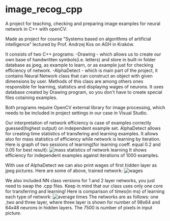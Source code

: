 # image_recog_cpp
A project for teaching, checking and preparing image examples for neural network in C++ with openCV.

Made as project for course "Systems based on algorithms of artificial intelligence" lectured by Prof. Andrzej Kos on AGH in Kraków.

It consists of two C++ programs:
-Drawing - which allows us to create our own base of handwritten symbols(i.e. letters) and store in built-in folder database as jpeg, as example to learn, or as example just for checking efficiency of network.
-AlphaDetect - which is main part of the project, it contains Neural Network class that can construct an object with given dimensions by user. Methods of this class are among others ones responsible for learning, statistics and displaying wages of neurons. It uses database created by Drawing program, so you don't have to create special files cotaining examples.

Both programs require OpenCV external library for image processing, which needs to be included in project settings in our case in Visual Studio.

Our interpretation of network efficiency is case of examples correctly guessed(highest output) on independent example set.
AlphaDetect allows for creating time statistics of transfering and learning examples.
It allows also for mass statistics of efficiency while network is learning by iteration.
Here is graph of two sessions of learning(for learning coeff. equal 0.2 and 0.05 for best result):
![mass statistics of network learning](https://img.techpowerup.org/200606/chart8.png)
It shows efficiency for independent examples against iterations of 1000 examples. 

With use of AlphaDetect we can also print wages of first hidden layer as jpeg pictures.
Here are some of above, trained network:
![wages](https://img.techpowerup.org/200606/trzy.png)

We also included NN class versions for 1 and 2 layer networks, you just need to swap the .cpp files.
Keep in mind that our class uses only one core for transferring and learning!
Here is comparison of times(in ms) of learning each type of network:
![average times](https://img.techpowerup.org/200606/chart7.png)
The networks are as follows: one ,two and three layer, where three layer is shown for number of 98x64 and 64x48 neurons in hidden layers. The 7500 is number of pixels in input picture.
